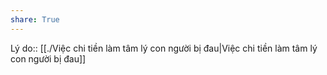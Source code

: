 ```yaml
---
share: True
---
```

Lý do:: [[./Việc chi tiền làm tâm lý con người bị đau|Việc chi tiền làm tâm lý con người bị đau]]